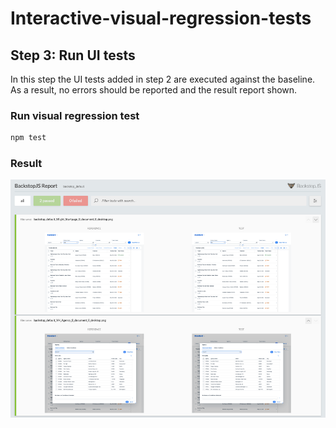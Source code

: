 # Interactive-visual-regression-tests

## Step 3: Run UI tests

In this step the UI tests added in step  2 are executed against the baseline. As a result, no errors should be reported and the result report shown.

### Run visual regression test

```sh
npm test
```

### Result

![result report](doc/ResultReport.png)